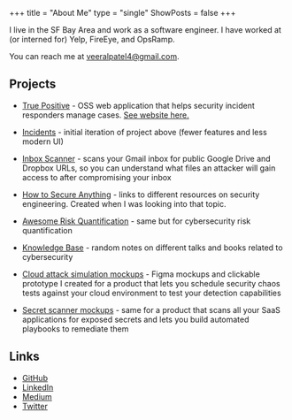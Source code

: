 +++
title = "About Me"
type = "single"
ShowPosts = false
+++

I live in the SF Bay Area and work as a software engineer. I have worked at (or interned for) Yelp, FireEye, and OpsRamp.

You can reach me at [veeralpatel4@gmail.com](mailto:veeralpatel4@gmail.com).

## Projects

- [True Positive](https://github.com/veeral-patel/true-positive) - OSS web application that helps security incident responders manage cases. [See website here.](https://truepositive.netlify.app)

- [Incidents](https://github.com/veeral-patel/incidents) - initial iteration of project above (fewer features and less modern UI)

- [Inbox Scanner](https://github.com/veeral-patel/inbox-scanner) - scans your Gmail inbox for public Google Drive and Dropbox URLs, so you can understand what files an attacker will gain access to after compromising your inbox

- [How to Secure Anything](https://github.com/veeral-patel/how-to-secure-anything) - links to different resources on security engineering. Created when I was looking into that topic.

- [Awesome Risk Quantification](https://github.com/veeral-patel/awesome-risk-quantification) - same but for cybersecurity risk quantification

- [Knowledge Base](https://knowledgebase.veeral-patel.com/) - random notes on different talks and books related to cybersecurity

- [Cloud attack simulation mockups](https://www.figma.com/file/45UW5HLkn8amQBseZsQO8w/Mayhem) - Figma mockups and clickable prototype I created for a product that lets you schedule security chaos tests against your cloud environment to test your detection capabilities

- [Secret scanner mockups](https://www.figma.com/file/WfTL0uhyUhQeSUzMJOHg3s/Secret-Scanner) - same for a product that scans all your SaaS applications for exposed secrets and lets you build automated playbooks to remediate them

## Links

- [GitHub](http://github.com/veeral-patel)
- [LinkedIn](https://www.linkedin.com/in/veeral-patel-6b6730132/)
- [Medium](https://medium.com/@veeralpatel)
- [Twitter](https://twitter.com/veeralpatel44)
